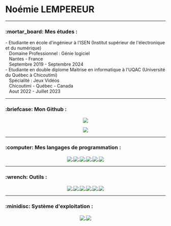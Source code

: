 <h1>Noémie LEMPEREUR</h1>

<hr>
<h3> :mortar_board: Mes études : </h3>
- Etudiante en école d'ingénieur à l'ISEN (Institut supérieur de l'électronique et du numérique)<br>  
&nbsp&nbsp Domaine Professionnel : Génie logiciel  <br>
&nbsp&nbsp Nantes - France  <br>
&nbsp&nbsp Septembre 2019 - Septembre 2024 <br>
- Etudiante en double diplome Maitrise en informatique à l'UQAC (Université du Québec à Chicoutimi)   <br>
&nbsp&nbsp Spécialité : Jeux Vidéos   <br>
&nbsp&nbsp Chicoutimi - Québec - Canada  <br>
&nbsp&nbsp Aout 2022 - Juillet 2023  

<hr>
<h3> :briefcase: Mon Github : </h3>
<p align="center">
  <a href="https://github.com/anuraghazra/github-readme-stats">
    <img src="https://github-readme-stats.vercel.app/api?username=Noemie-Lempereur&show_icons=true&theme=github_dark&count_private=true"/>
  </a>
</p>
<p align="center">
  <a href="https://github.com/anuraghazra/github-readme-stats">
    <img src="https://github-readme-stats.vercel.app/api/top-langs/?username=Noemie-Lempereur&layout=compact&theme=github_dark"/>
  </a>
</p>

<hr>
<h3> :computer: Mes langages de programmation : </h3>

<p align="center">
  <a href="https://en.wikipedia.org/wiki/C_(programming_language)">
    <img align="center" src="https://img.shields.io/badge/C-00599C?style=for-the-badge&logo=c&logoColor=white"/>
  </a>
  <a href="https://en.wikipedia.org/wiki/C%2B%2B">
    <img align="center" src="https://img.shields.io/badge/C%2B%2B-00599C?style=for-the-badge&logo=c%2B%2B&logoColor=white"/>
  </a>
  <a href="https://learn.microsoft.com/en-us/dotnet/csharp/">
    <img align="center" src="https://img.shields.io/badge/C%23-239120?style=for-the-badge&logo=c-sharp&logoColor=white"/>
  </a>
  <a href="https://javascript.com">
    <img align="center" src="https://img.shields.io/badge/JavaScript-F7DF1E?style=for-the-badge&logo=javascript&logoColor=black"/>
  </a>
  <a href="https://php.com">
    <img align="center" src="https://img.shields.io/badge/PHP-777BB4?style=for-the-badge&logo=php&logoColor=white"/>
  </a>
  <a href="https://python.com">
    <img align="center" src="https://img.shields.io/badge/Python-14354C?style=for-the-badge&logo=python&logoColor=white"/>
  </a>
</p>


<hr>
<h3> :wrench: Outils : </h3>
<p align="center">
  <a href="https://getbootstrap.com">
    <img align="center" src="https://img.shields.io/badge/Bootstrap-563D7C?style=for-the-badge&logo=bootstrap&logoColor=white"/>
  </a>
  <a href="https://git-scm.com">
    <img align="center" src="https://img.shields.io/badge/GIT-E44C30?style=for-the-badge&logo=git&logoColor=white"/>
  </a>
  <a href="https://www.jetbrains.com">
    <img align="center" src="https://shields.io/static/v1?label=&message=JetBrains&color=blueviolet&style=for-the-badge&logo=JetBrains"/>
  </a>
  <a href="https://www.postgresql.org">
    <img align="center" src="https://img.shields.io/badge/PostgreSQL-316192?style=for-the-badge&logo=postgresql&logoColor=white"/>
  </a>
  <a href="https://unity.com">
    <img align="center" src="https://img.shields.io/badge/unity-%23000000.svg?style=for-the-badge&logo=unity&logoColor=white"/>
  </a>
  <a href="https://code.visualstudio.com">
    <img align="center" src="https://img.shields.io/badge/Visual_Studio_Code-0078D4?style=for-the-badge&logo=visual%20studio%20code&logoColor=white"/>
  </a>
</p>


<hr>
<h3> :minidisc: Système d'exploitation : </h3>
<p align="center">
  <a href="https://debian.com">
    <img align="center" src="https://img.shields.io/badge/Debian-A81D33?style=for-the-badge&logo=debian&logoColor=white"/>
  </a>
  <a href="https://windows.com">
    <img align="center" src="https://img.shields.io/badge/Windows-0078D6?style=for-the-badge&logo=windows&logoColor=white"/>
  </a>
 </p>





<!--

**Noemie-Lempereur/Noemie-Lempereur** is a ✨ _special_ ✨ repository because its `README.md` (this file) appears on your GitHub profile.

Here are some ideas to get you started:

- 🔭 I’m currently working on ...
- 🌱 I’m currently learning ...
- 👯 I’m looking to collaborate on ...
- 🤔 I’m looking for help with ...
- 💬 Ask me about ...
- 📫 How to reach me: ...
- 😄 Pronouns: ...
- ⚡ Fun fact: ...
-->
